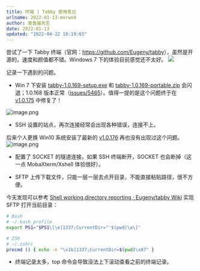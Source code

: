 ```yaml
---
title: 终端 | Tabby 使用笔记
urlname: 2022-01-13-mxrwo4
author: 章鱼猫先生
date: 2022-01-13
updated: "2022-04-22 10:19:03"
---
```


尝试了一下 Tabby 终端（官网：<https://github.com/Eugeny/tabby>），虽然是开源的，速度和颜值都不错。Windows 7 下的体验目前感觉还不太好。
![](https://shub.weiyan.tech/yuque/elog-cookbook-img/Fto5o-5ea0sNMlW_75VgGJCv2AcJ.png)

记录一下遇到的问题。

- Win 7 下安装 [tabby-1.0.169-setup.exe](https://github.com/Eugeny/tabby/releases/download/v1.0.169/tabby-1.0.169-setup.exe) 和 [tabby-1.0.169-portable.zip](https://github.com/Eugeny/tabby/releases/download/v1.0.169/tabby-1.0.169-portable.zip) 会闪退；1.0.168 版本正常（[issues/5465](https://github.com/Eugeny/tabby/issues/5465)）。值得一提的是这个问题终于在 [v1.0.175](https://github.com/Eugeny/tabby/tree/v1.0.175) 中修复了！

![image.png](https://shub.weiyan.tech/yuque/elog-cookbook-img/FmA43T6fVfg75SRflniZcLEcCBWS.png)

- SSH 设置的站点，再次连接经常会出现各种错误，连接不上。

后来个人更换 Win10 系统安装了最新的 [v1.0.176](https://github.com/Eugeny/tabby/tree/v1.0.176) 再也没有出现过这个问题。
![image.png](https://shub.weiyan.tech/yuque/elog-cookbook-img/FklH8YpKs1DxweRSo_nfD8YPWN3D.png)

- 配置了 SOCKET 的隧道连接，如果 SSH 终端断开，SOCKET 也会断掉（这一点 MobaXterm/Xshell 体验很好）。

- SFTP 上传下载文件，只能一层一层去点开目录，不能直接粘贴路径，很不方便。

今天发现可以参考 [Shell working directory reporting · Eugeny/tabby Wiki](https://github.com/Eugeny/tabby/wiki/Shell-working-directory-reporting) 实现 SFTP 打开当前目录：

```bash
# Bash
# ~/.bash_profile
export PS1="$PS1\[\e]1337;CurrentDir="'$(pwd)\a\]'

# ZSH
# ~/.zshrc
precmd () { echo -n "\x1b]1337;CurrentDir=$(pwd)\x07" }
```

- 终端记录太多，top 命令会导致没法上下滚动查看之前的终端记录。
